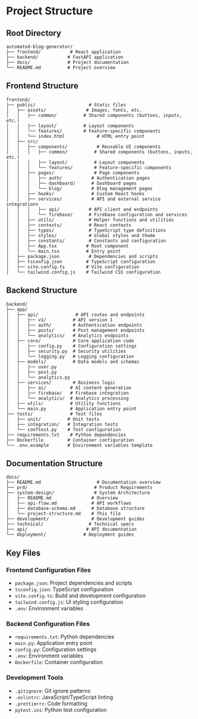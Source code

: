 # Project Structure

## Root Directory
```
automated-blog-generator/
├── frontend/           # React application
├── backend/           # FastAPI application
├── docs/              # Project documentation
└── README.md          # Project overview
```

## Frontend Structure
```
frontend/
├── public/                    # Static files
│   ├── assets/               # Images, fonts, etc.
│   │   ├── common/          # Shared components (buttons, inputs, etc.)
│   │   ├── layout/          # Layout components
│   │   └── features/        # Feature-specific components
│   │   └── index.html            # HTML entry point
│   ├── src/
│   │   ├── components/           # Reusable UI components
│   │   │   ├── common/          # Shared components (buttons, inputs, etc.)
│   │   │   ├── layout/          # Layout components
│   │   │   └── features/        # Feature-specific components
│   │   ├── pages/               # Page components
│   │   │   ├── auth/           # Authentication pages
│   │   │   ├── dashboard/      # Dashboard pages
│   │   │   └── blog/           # Blog management pages
│   │   ├── hooks/              # Custom React hooks
│   │   ├── services/           # API and external service integrations
│   │   │   ├── api/           # API client and endpoints
│   │   │   └── firebase/      # Firebase configuration and services
│   │   ├── utils/             # Helper functions and utilities
│   │   ├── contexts/          # React contexts
│   │   ├── types/             # TypeScript type definitions
│   │   ├── styles/            # Global styles and theme
│   │   ├── constants/         # Constants and configuration
│   │   ├── App.tsx           # Root component
│   │   └── main.tsx          # Entry point
│   ├── package.json           # Dependencies and scripts
│   ├── tsconfig.json         # TypeScript configuration
│   ├── vite.config.ts        # Vite configuration
│   └── tailwind.config.js    # Tailwind CSS configuration
```

## Backend Structure
```
backend/
├── app/
│   ├── api/              # API routes and endpoints
│   │   ├── v1/          # API version 1
│   │   ├── auth/        # Authentication endpoints
│   │   ├── posts/       # Post management endpoints
│   │   └── analytics/   # Analytics endpoints
│   ├── core/            # Core application code
│   │   ├── config.py    # Configuration settings
│   │   ├── security.py  # Security utilities
│   │   └── logging.py   # Logging configuration
│   ├── models/          # Data models and schemas
│   │   ├── user.py
│   │   ├── post.py
│   │   └── analytics.py
│   ├── services/        # Business logic
│   │   ├── ai/         # AI content generation
│   │   ├── firebase/   # Firebase integration
│   │   └── analytics/  # Analytics processing
│   ├── utils/          # Utility functions
│   └── main.py         # Application entry point
├── tests/              # Test files
│   ├── unit/          # Unit tests
│   ├── integration/   # Integration tests
│   └── conftest.py    # Test configuration
├── requirements.txt    # Python dependencies
├── Dockerfile         # Container configuration
└── .env.example       # Environment variables template
```

## Documentation Structure
```
docs/
├── README.md                     # Documentation overview
├── prd/                         # Product Requirements
├── system-design/               # System Architecture
│   ├── README.md               # Overview
│   ├── api-flow.md             # API workflows
│   ├── database-schema.md      # Database structure
│   └── project-structure.md    # This file
├── development/                # Development guides
├── technical/                 # Technical specs
├── api/                      # API documentation
└── deployment/              # Deployment guides
```

## Key Files

### Frontend Configuration Files
- `package.json`: Project dependencies and scripts
- `tsconfig.json`: TypeScript configuration
- `vite.config.ts`: Build and development configuration
- `tailwind.config.js`: UI styling configuration
- `.env`: Environment variables

### Backend Configuration Files
- `requirements.txt`: Python dependencies
- `main.py`: Application entry point
- `config.py`: Configuration settings
- `.env`: Environment variables
- `Dockerfile`: Container configuration

### Development Tools
- `.gitignore`: Git ignore patterns
- `.eslintrc`: JavaScript/TypeScript linting
- `.prettierrc`: Code formatting
- `pytest.ini`: Python test configuration 